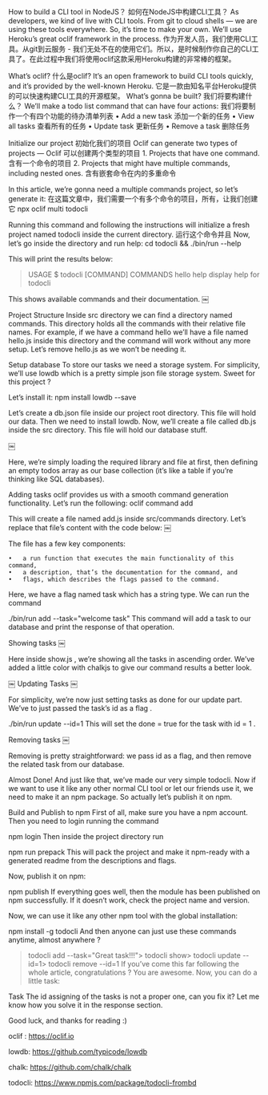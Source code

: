 How to build a CLI tool in NodeJS？
如何在NodeJS中构建CLI工具？
As developers, we kind of live with CLI tools. From git to cloud shells — we are using these tools everywhere. So, it’s time to make your own. We’ll use Heroku’s great oclif framework in the process.
作为开发人员，我们使用CLI工具。从git到云服务 - 我们无处不在的使用它们。所以，是时候制作你自己的CLI工具了。在此过程中我们将使用oclif这款采用Heroku构建的非常棒的框架。

What’s oclif?
什么是oclif?
It’s an open framework to build CLI tools quickly, and it’s provided by the well-known Heroku.
它是一款由知名平台Heroku提供的可以快速构建CLI工具的开源框架。
What’s gonna be built?
我们将要构建什么？
We’ll make a todo list command that can have four actions:
我们将要制作一个有四个功能的待办清单列表
	•	Add a new task 添加一个新的任务
	•	View all tasks 查看所有的任务
	•	Update task 更新任务
	•	Remove a task 删除任务

Initialize our project
初始化我们的项目
Oclif can generate two types of projects —
Oclif 可以创建两个类型的项目
	1.	Projects that have one command. 含有一个命令的项目
	2.	Projects that might have multiple commands, including nested ones.
含有嵌套命令在内的多重命令

In this article, we’re gonna need a multiple commands project, so let’s generate it:
在这篇文章中，我们需要一个有多个命令的项目，所有，让我们创建它
npx oclif multi todocli

Running this command and following the instructions will initialize a fresh project named todocli inside the current directory.
运行这个命令并且
Now, let’s go inside the directory and run help:
cd todocli && ./bin/run --help

This will print the results below:
> USAGE       $ todocli [COMMAND]    COMMANDS    hello       help   display help for todocli

This shows available commands and their documentation.
￼

Project Structure
Inside src directory we can find a directory named commands. This directory holds all the commands with their relative file names. For example, if we have a command hello we’ll have a file named hello.js inside this directory and the command will work without any more setup. Let’s remove hello.js as we won’t be needing it.

Setup database
To store our tasks we need a storage system. For simplicity, we’ll use lowdb which is a pretty simple json file storage system. Sweet for this project ?

Let’s install it:
npm install lowdb --save

Let’s create a db.json file inside our project root directory. This file will hold our data. Then we need to install lowdb. Now, we’ll create a file called db.js inside the src directory. This file will hold our database stuff.

￼

Here, we’re simply loading the required library and file at first, then defining an empty todos array as our base collection (it’s like a table if you’re thinking like SQL databases).

Adding tasks
oclif provides us with a smooth command generation functionality. Let’s run the following:
oclif command add

This will create a file named add.js inside src/commands directory. Let’s replace that file’s content with the code below:
￼

The file has a few key components:

	•	a run function that executes the main functionality of this command,
	•	a description, that’s the documentation for the command, and
	•	flags, which describes the flags passed to the command.

Here, we have a flag named task which has a string type. We can run the command

./bin/run add --task="welcome task"
This command will add a task to our database and print the response of that operation.

Showing tasks
￼

Here inside show.js , we’re showing all the tasks in ascending order. We’ve added a little color with chalkjs to give our command results a better look.

￼
Updating Tasks
￼

For simplicity, we’re now just setting tasks as done for our update part. We’ve to just passed the task’s id as a flag .

./bin/run update --id=1
This will set the done = true for the task with id = 1 .

Removing tasks
￼

Removing is pretty straightforward: we pass id as a flag, and then remove the related task from our database.

Almost Done!
And just like that, we’ve made our very simple todocli. Now if we want to use it like any other normal CLI tool or let our friends use it, we need to make it an npm package. So actually let’s publish it on npm.

Build and Publish to npm
First of all, make sure you have a npm account. Then you need to login running the command

npm login
Then inside the project directory run

npm run prepack
This will pack the project and make it npm-ready with a generated readme from the descriptions and flags.

Now, publish it on npm:

npm publish
If everything goes well, then the module has been published on npm successfully. If it doesn’t work, check the project name and version.

Now, we can use it like any other npm tool with the global installation:

npm install -g todocli
And then anyone can just use these commands anytime, almost anywhere ?

> todocli add --task="Great task!!!"> todocli show> todocli update --id=1> todocli remove --id=1
If you’ve come this far following the whole article, congratulations ? You are awesome. Now, you can do a little task:

Task
The id assigning of the tasks is not a proper one, can you fix it? Let me know how you solve it in the response section.

Good luck, and thanks for reading :)

oclif : https://oclif.io

lowdb: https://github.com/typicode/lowdb

chalk: https://github.com/chalk/chalk

todocli: https://www.npmjs.com/package/todocli-frombd
